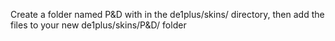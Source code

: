 Create a folder named P&D with in the de1plus/skins/ directory, then add the files to your new de1plus/skins/P&D/ folder
